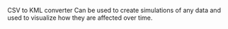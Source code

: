 CSV to KML converter
Can be used to create simulations of any data and used to visualize how they are affected over time. 
